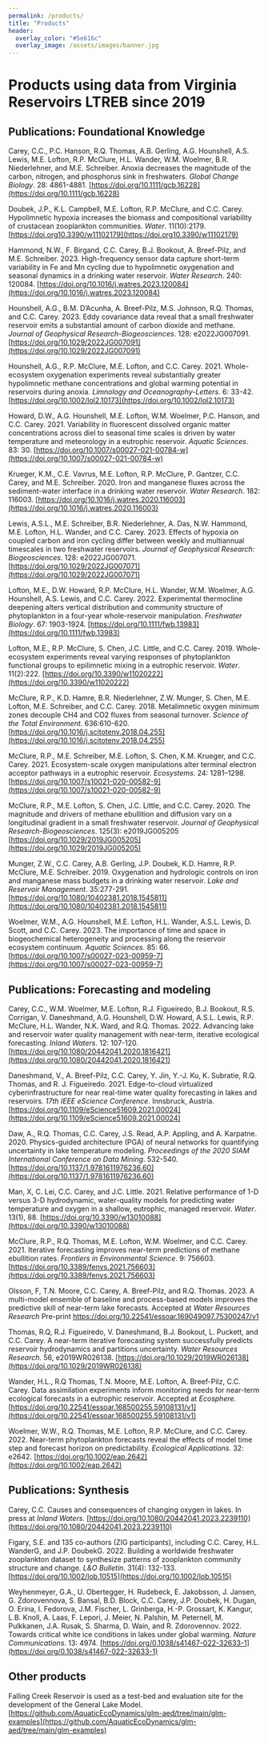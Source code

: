 ```yaml
---
permalink: /products/
title: "Products"
header:
  overlay_color: "#5e616c"
  overlay_image: /assets/images/banner.jpg
---
```

# Products using data from Virginia Reservoirs LTREB since 2019

## Publications: Foundational Knowledge

Carey, C.C., P.C. Hanson, R.Q. Thomas, A.B. Gerling, A.G. Hounshell, A.S. Lewis, M.E. Lofton, R.P. McClure, H.L. Wander, W.M. Woelmer, B.R. Niederlehner, and M.E. Schreiber. Anoxia decreases the magnitude of the carbon, nitrogen, and phosphorus sink in freshwaters. *Global Change Biology*. 28: 4861-4881. [https://doi.org/10.1111/gcb.16228](https://doi.org/10.1111/gcb.16228)

Doubek, J.P., K.L. Campbell, M.E. Lofton, R.P. McClure, and C.C. Carey. Hypolimnetic hypoxia increases the biomass and compositional variability of crustacean zooplankton communities. *Water*. 11(10):2179. [https://doi.org10.3390/w11102179](https://doi.org10.3390/w11102179)

Hammond, N.W., F. Birgand, C.C. Carey, B.J. Bookout, A. Breef-Pilz, and M.E. Schreiber. 2023. High-frequency sensor data capture short-term variability in Fe and Mn cycling due to hypolimnetic oxygenation and seasonal dynamics in a drinking water reservoir. *Water Research*. 240: 120084. [https://doi.org/10.1016/j.watres.2023.120084](https://doi.org/10.1016/j.watres.2023.120084)

Hounshell, A.G., B.M. D’Acunha, A. Breef-Pilz, M.S. Johnson, R.Q. Thomas, and C.C. Carey. 2023. Eddy covariance data reveal that a small freshwater reservoir emits a substantial amount of carbon dioxide and methane. *Journal of Geophysical Research-Biogeosciences*. 128: e2022JG007091. [https://doi.org/10.1029/2022JG007091](https://doi.org/10.1029/2022JG007091)

Hounshell, A.G., R.P. McClure, M.E. Lofton, and C.C. Carey. 2021. Whole-ecosystem oxygenation experiments reveal substantially greater hypolimnetic methane concentrations and global warming potential in reservoirs during anoxia. *Limnology and Oceanography-Letters*. 6: 33-42. [https://doi.org/10.1002/lol2.10173](https://doi.org/10.1002/lol2.10173)

Howard, D.W., A.G. Hounshell, M.E. Lofton, W.M. Woelmer, P.C. Hanson, and C.C. Carey. 2021. Variability in fluorescent dissolved organic matter concentrations across diel to seasonal time scales is driven by water temperature and meteorology in a eutrophic reservoir. *Aquatic Sciences*. 83: 30. [https://doi.org/10.1007/s00027-021-00784-w](https://doi.org/10.1007/s00027-021-00784-w)

Krueger, K.M., C.E. Vavrus, M.E. Lofton, R.P. McClure, P. Gantzer, C.C. Carey, and M.E. Schreiber. 2020. Iron and manganese fluxes across the sediment-water interface in a drinking water reservoir. *Water Research*. 182: 116003. [https://doi.org/10.1016/j.watres.2020.116003](https://doi.org/10.1016/j.watres.2020.116003) 

Lewis, A.S.L., M.E. Schreiber, B.R. Niederlehner, A. Das, N.W. Hammond, M.E. Lofton, H.L. Wander, and C.C. Carey. 2023. Effects of hypoxia on coupled carbon and iron cycling differ between weekly and multiannual timescales in two freshwater reservoirs. *Journal of Geophysical Research: Biogeosciences*. 128: e2022JG007071. [https://doi.org/10.1029/2022JG007071](https://doi.org/10.1029/2022JG007071) 

Lofton, M.E., D.W. Howard, R.P. McClure, H.L. Wander, W.M. Woelmer, A.G. Hounshell, A.S. Lewis, and C.C. Carey. 2022. Experimental thermocline deepening alters vertical distribution and community structure of phytoplankton in a four-year whole-reservoir manipulation. *Freshwater Biology*. 67: 1903-1924. [https://doi.org/10.1111/fwb.13983](https://doi.org/10.1111/fwb.13983) 

Lofton, M.E., R.P. McClure, S. Chen, J.C. Little, and C.C. Carey. 2019. Whole-ecosystem experiments reveal varying responses of phytoplankton functional groups to epilimnetic mixing in a eutrophic reservoir. *Water*. 11(2):222. [https://doi.org/10.3390/w11020222](https://doi.org/10.3390/w11020222)

McClure, R.P., K.D. Hamre, B.R. Niederlehner, Z.W. Munger, S. Chen, M.E. Lofton, M.E. Schreiber, and C.C. Carey. 2018. Metalimnetic oxygen minimum zones decouple CH4 and CO2 fluxes from seasonal turnover. *Science of the Total Environment*. 636:610-620. [https://doi.org/10.1016/j.scitotenv.2018.04.255](https://doi.org/10.1016/j.scitotenv.2018.04.255)

McClure, R.P., M.E. Schreiber, M.E. Lofton, S. Chen, K.M. Krueger, and C.C. Carey. 2021. Ecosystem-scale oxygen manipulations alter terminal electron acceptor pathways in a eutrophic reservoir. *Ecosystems*. 24: 1281–1298. [https://doi.org/10.1007/s10021-020-00582-9](https://doi.org/10.1007/s10021-020-00582-9)

McClure, R.P., M.E. Lofton, S. Chen, J.C. Little, and C.C. Carey. 2020. The magnitude and drivers of methane ebullition and diffusion vary on a longitudinal gradient in a small freshwater reservoir. *Journal of Geophysical Research-Biogeosciences*. 125(3): e2019JG005205 [https://doi.org/10.1029/2019JG005205](https://doi.org/10.1029/2019JG005205)

Munger, Z.W., C.C. Carey, A.B. Gerling, J.P. Doubek, K.D. Hamre, R.P. McClure, M.E. Schreiber. 2019. Oxygenation and hydrologic controls on iron and manganese mass budgets in a drinking water reservoir. *Lake and Reservoir Management*. 35:277-291. [https://doi.org/10.1080/10402381.2018.1545811](https://doi.org/10.1080/10402381.2018.1545811)

Woelmer, W.M., A.G. Hounshell, M.E. Lofton, H.L. Wander, A.S.L. Lewis, D. Scott, and C.C. Carey. 2023. The importance of time and space in biogeochemical heterogeneity and processing along the reservoir ecosystem continuum. *Aquatic Sciences*. 85: 66. [https://doi.org/10.1007/s00027-023-00959-7](https://doi.org/10.1007/s00027-023-00959-7)

## Publications: Forecasting and modeling

Carey, C.C., W.M. Woelmer, M.E. Lofton, R.J. Figueiredo, B.J. Bookout, R.S. Corrigan, V. Daneshmand, A.G. Hounshell, D.W. Howard, A.S.L. Lewis, R.P. McClure, H.L. Wander, N.K. Ward, and R.Q. Thomas. 2022. Advancing lake and reservoir water quality management with near-term, iterative ecological forecasting. *Inland Waters*. 12: 107-120. [https://doi.org/10.1080/20442041.2020.1816421](https://doi.org/10.1080/20442041.2020.1816421)

Daneshmand, V., A. Breef-Pilz, C.C. Carey, Y. Jin, Y.-J. Ku, K. Subratie, R.Q. Thomas, and R. J. Figueiredo. 2021. Edge-to-cloud virtualized cyberinfrastructure for near real-time water quality forecasting in lakes and reservoirs. *17th IEEE eScience Conference*. Innsbruck, Austria. [https://doi.org/10.1109/eScience51609.2021.00024](https://doi.org/10.1109/eScience51609.2021.00024)

Daw, A., R.Q. Thomas, C.C. Carey, J.S. Read, A.P. Appling, and A. Karpatne. 2020. Physics-guided architecture (PGA) of neural networks for quantifying uncertainty in lake temperature modeling. *Proceedings of the 2020 SIAM International Conference on Data Mining*. 532-540. [https://doi.org/10.1137/1.9781611976236.60](https://doi.org/10.1137/1.9781611976236.60)

Man, X, C. Lei, C.C. Carey, and J.C. Little. 2021. Relative performance of 1-D versus 3-D hydrodynamic, water-quality models for predicting water temperature and oxygen in a shallow, eutrophic, managed reservoir. *Water*. 13(1), 88. [https://doi.org/10.3390/w13010088](https://doi.org/10.3390/w13010088) 

McClure, R.P., R.Q. Thomas, M.E. Lofton, W.M. Woelmer, and C.C. Carey. 2021. Iterative forecasting improves near-term predictions of methane ebullition rates. *Frontiers in Environmental Science*. 9: 756603. [https://doi.org/10.3389/fenvs.2021.756603](https://doi.org/10.3389/fenvs.2021.756603) 

Olsson, F, T.N. Moore, C.C. Carey, A. Breef-Pilz, and R.Q. Thomas. 2023. A multi-model ensemble of baseline and process-based models improves the predictive skill of near-term lake forecasts. Accepted at *Water Resources Research* Pre-print <https://doi.org/10.22541/essoar.169049097.75300247/v1>

Thomas, R.Q, R.J. Figueiredo, V. Daneshmand, B.J. Bookout, L. Puckett, and C.C. Carey. A near-term iterative forecasting system successfully predicts reservoir hydrodynamics and partitions uncertainty. *Water Resources Research*. 56, e2019WR026138. [https://doi.org/10.1029/2019WR026138](https://doi.org/10.1029/2019WR026138)

Wander, H.L., R.Q Thomas, T.N. Moore, M.E. Lofton, A. Breef-Pilz, C.C. Carey. Data assimilation experiments inform monitoring needs for near-term ecological forecasts in a eutrophic reservoir. Accepted at *Ecosphere.* [https://doi.org/10.22541/essoar.168500255.59108131/v1](https://doi.org/10.22541/essoar.168500255.59108131/v1)

Woelmer, W.W., R.Q. Thomas, M.E. Lofton, R.P. McClure, and C.C. Carey. 2022. Near-term phytoplankton forecasts reveal the effects of model time step and forecast horizon on predictability. *Ecological Applications*. 32: e2642. [https://doi.org/10.1002/eap.2642](https://doi.org/10.1002/eap.2642) 

## Publications: Synthesis

Carey, C.C. Causes and consequences of changing oxygen in lakes. In press at *Inland Waters*. [https://doi.org/10.1080/20442041.2023.2239110](https://doi.org/10.1080/20442041.2023.2239110)

Figary, S.E. and 135 co-authors (ZIG participants), including C.C. Carey, H.L. WanderG, and J.P. DoubekG. 2022. Building a worldwide freshwater zooplankton dataset to synthesize patterns of zooplankton community structure and change. *L&O Bulletin*. 31(4): 132-133. [https://doi.org/10.1002/lob.10515](https://doi.org/10.1002/lob.10515) 

Weyhenmeyer, G.A., U. Obertegger, H. Rudebeck, E. Jakobsson, J. Jansen, G. Zdorovennova, S. Bansal, B.D. Block, C.C. Carey, J.P. Doubek, H. Dugan, O. Erina, I. Fedorova, J.M. Fischer, L. Grinberga, H.-P. Grossart, K. Kangur, L.B. Knoll, A. Laas, F. Lepori, J. Meier, N. Palshin, M. Peternell, M. Pulkkanen, J.A. Rusak, S. Sharma, D. Wain, and R. Zdorovennov. 2022. Towards critical white ice conditions in lakes under global warming. *Nature Communications*. 13: 4974. [https://doi.org/0.1038/s41467-022-32633-1](https://doi.org/0.1038/s41467-022-32633-1)

## Other products

Falling Creek Reservoir is used as a test-bed and evaluation site for the development of the General Lake Model. [https://github.com/AquaticEcoDynamics/glm-aed/tree/main/glm-examples](https://github.com/AquaticEcoDynamics/glm-aed/tree/main/glm-examples)
